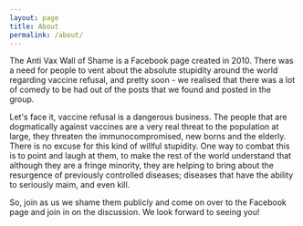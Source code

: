 ```yaml
---
layout: page
title: About
permalink: /about/
---
```


The Anti Vax Wall of Shame is a Facebook page created in 2010. There was a need for people to vent about the  absolute stupidity around the world regarding vaccine refusal, and pretty soon - we realised that there was a lot of comedy to be had out of the posts that we found and posted in the group.

Let's face it, vaccine refusal is a dangerous business. The people that are dogmatically against vaccines are a very real threat to the population at large, they threaten the immunocompromised, new borns and the elderly. There is no excuse for this kind of willful stupidity. One way to combat this is to point and laugh at them, to make the rest of the world understand that although they are a fringe minority, they are helping to bring about the resurgence of previously controlled diseases; diseases that have the ability to seriously maim, and even kill.

So, join as us we shame them publicly and come on over to the Facebook page and join in on the discussion. We look forward to seeing you!
